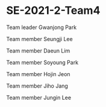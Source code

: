 # SE-2021-2-Team4

Team leader Gwanjong Park



Team member Seungji Lee



Team member Daeun Lim



Team member Soyoung Park



Team member Hojin Jeon



Team member Jiho Jang



Team member Jungin Lee
